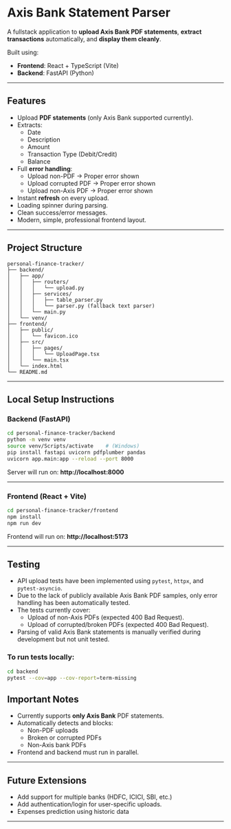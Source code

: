 # Axis Bank Statement Parser

A fullstack application to **upload Axis Bank PDF statements**, **extract transactions** automatically, and **display them cleanly**.

Built using:
- **Frontend**: React + TypeScript (Vite)
- **Backend**: FastAPI (Python)

---

##  Features

- Upload **PDF statements** (only Axis Bank supported currently).
- Extracts:
  - Date
  - Description
  - Amount
  - Transaction Type (Debit/Credit)
  - Balance
- Full **error handling**:
  - Upload non-PDF → Proper error shown
  - Upload corrupted PDF → Proper error shown
  - Upload non-Axis PDF → Proper error shown
- Instant **refresh** on every upload.
- Loading spinner during parsing.
- Clean success/error messages.
- Modern, simple, professional frontend layout.

---

##  Project Structure

```
personal-finance-tracker/
├── backend/
│   ├── app/
│   │   ├── routers/
│   │   │   └── upload.py
│   │   ├── services/
│   │   │   ├── table_parser.py
│   │   │   └── parser.py (fallback text parser)
│   │   └── main.py
│   └── venv/
├── frontend/
│   ├── public/
│   │   └── favicon.ico
│   ├── src/
│   │   ├── pages/
│   │   │   └── UploadPage.tsx
│   │   └── main.tsx
│   └── index.html
└── README.md
```

---

##  Local Setup Instructions

### Backend (FastAPI)

```bash
cd personal-finance-tracker/backend
python -m venv venv
source venv/Scripts/activate    # (Windows)
pip install fastapi uvicorn pdfplumber pandas
uvicorn app.main:app --reload --port 8000
```

Server will run on: **http://localhost:8000**

---

### Frontend (React + Vite)

```bash
cd personal-finance-tracker/frontend
npm install
npm run dev
```

Frontend will run on: **http://localhost:5173**

---


##  Testing

- API upload tests have been implemented using `pytest`, `httpx`, and `pytest-asyncio`.
- Due to the lack of publicly available Axis Bank PDF samples, only error handling has been automatically tested.
- The tests currently cover:
  - Upload of non-Axis PDFs (expected 400 Bad Request).
  - Upload of corrupted/broken PDFs (expected 400 Bad Request).
- Parsing of valid Axis Bank statements is manually verified during development but not unit tested.

### To run tests locally:

```bash
cd backend
pytest --cov=app --cov-report=term-missing
```


##  Important Notes

- Currently supports **only Axis Bank** PDF statements.
- Automatically detects and blocks:
  - Non-PDF uploads
  - Broken or corrupted PDFs
  - Non-Axis bank PDFs
- Frontend and backend must run in parallel.

---

##  Future Extensions 

- Add support for multiple banks (HDFC, ICICI, SBI, etc.)
- Add authentication/login for user-specific uploads.
- Expenses prediction using historic data




---